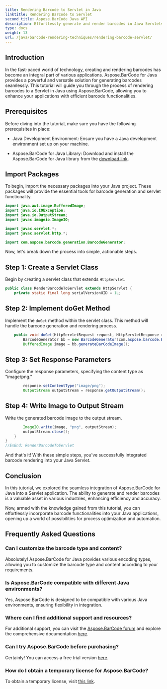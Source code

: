 ```yaml
---
title: Rendering Barcode to Servlet in Java
linktitle: Rendering Barcode to Servlet
second_title: Aspose.BarCode Java API
description: Effortlessly generate and render barcodes in Java Servlets with Aspose.BarCode. Customize types, integrate easily. Explore the possibilities!
type: docs
weight: 13
url: /java/barcode-rendering-techniques/rendering-barcode-servlet/
---
```


## Introduction

In the fast-paced world of technology, creating and rendering barcodes has become an integral part of various applications. Aspose.BarCode for Java provides a powerful and versatile solution for generating barcodes seamlessly. This tutorial will guide you through the process of rendering barcodes to a Servlet in Java using Aspose.BarCode, allowing you to enhance your applications with efficient barcode functionalities.

## Prerequisites

Before diving into the tutorial, make sure you have the following prerequisites in place:

- Java Development Environment: Ensure you have a Java development environment set up on your machine.

- Aspose.BarCode for Java Library: Download and install the Aspose.BarCode for Java library from the [download link](https://releases.aspose.com/barcode/java/).

## Import Packages

To begin, import the necessary packages into your Java project. These packages will provide the essential tools for barcode generation and servlet functionality.

```java
import java.awt.image.BufferedImage;
import java.io.IOException;
import java.io.OutputStream;
import javax.imageio.ImageIO;

import javax.servlet.*;
import javax.servlet.http.*;

import com.aspose.barcode.generation.BarcodeGenerator;
```

Now, let's break down the process into simple, actionable steps.

## Step 1: Create a Servlet Class

Begin by creating a servlet class that extends `HttpServlet`.

```java
public class RenderBarcodeToServlet extends HttpServlet {
    private static final long serialVersionUID = 1L;
```

## Step 2: Implement doGet Method

Implement the `doGet` method within the servlet class. This method will handle the barcode generation and rendering process.

```java
    public void doGet(HttpServletRequest request, HttpServletResponse response) throws IOException, ServletException {
        BarcodeGenerator bb = new BarcodeGenerator(com.aspose.barcode.EncodeTypes.CODE_128, "1234567");
        BufferedImage image = bb.generateBarCodeImage();
```

## Step 3: Set Response Parameters

Configure the response parameters, specifying the content type as "image/png."

```java
        response.setContentType("image/png");
        OutputStream outputStream = response.getOutputStream();
```

## Step 4: Write Image to Output Stream

Write the generated barcode image to the output stream.

```java
        ImageIO.write(image, "png", outputStream);
        outputStream.close();
    }
}
//ExEnd: RenderBarcodeToServlet
```

And that's it! With these simple steps, you've successfully integrated barcode rendering into your Java Servlet.

## Conclusion

In this tutorial, we explored the seamless integration of Aspose.BarCode for Java into a Servlet application. The ability to generate and render barcodes is a valuable asset in various industries, enhancing efficiency and accuracy.

Now, armed with the knowledge gained from this tutorial, you can effortlessly incorporate barcode functionalities into your Java applications, opening up a world of possibilities for process optimization and automation.

## Frequently Asked Questions

### Can I customize the barcode type and content?
Absolutely! Aspose.BarCode for Java provides various encoding types, allowing you to customize the barcode type and content according to your requirements.

### Is Aspose.BarCode compatible with different Java environments?
Yes, Aspose.BarCode is designed to be compatible with various Java environments, ensuring flexibility in integration.

### Where can I find additional support and resources?
For additional support, you can visit the [Aspose.BarCode forum](https://forum.aspose.com/c/barcode/13) and explore the comprehensive documentation [here](https://reference.aspose.com/barcode/java/).

### Can I try Aspose.BarCode before purchasing?
Certainly! You can access a free trial version [here](https://releases.aspose.com/).

### How do I obtain a temporary license for Aspose.BarCode?
To obtain a temporary license, visit [this link](https://purchase.aspose.com/temporary-license/).
